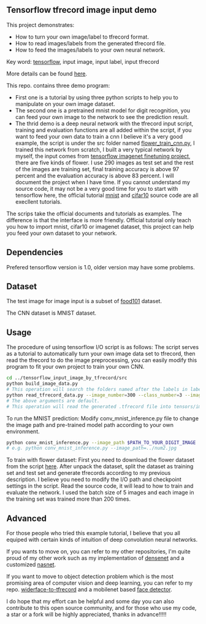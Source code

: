 ## Tensorflow tfrecord image input demo
This project demonstrates:
- How to turn your own image/label to tfrecord format.
- How to read images/labels from the generated tfrecord file.
- How to feed the images/labels to your own neural network.

Key word: [tensorflow](https://www.tensorflow.org/), input image, input label, input tfrecord

More details can be found [here](http://yeephycho.github.io/2016/08/15/image-data-in-tensorflow/).

This repo. contains three demo program:
- First one is a tutorial by using three python scripts to help you to manipulate on your own image dataset. 
- The second one is a pretrained mnist model for digit recognition, you can feed your own image to the network to see the prediction result. 
- The thrid demo is a deep neural network with the tfrecord input script, training and evaluation functions are all added within the script, if you want to feed your own data to train a cnn I believe it's a very good example, the script is under the src folder named [flower_train_cnn.py](https://github.com/yeephycho/tensorflow_input_image_by_tfrecord/blob/master/src/flower_train_cnn.py), I trained this network from scratch, I built a very typical network by myself, the input comes from [tensorflow imagenet finetuning project](https://github.com/tensorflow/models/tree/master/inception/inception), there are five kinds of flower. I use 290 images as test set and the rest of the images are training set, final training accuracy is above 97 percent and the evaluation accuracy is above 83 percent. I will document the project when
I have time. If you cannot understand my source code, it may not be a very good time for you to start with tensorflow here, the official tutorial [mnist](https://www.tensorflow.org/get_started/mnist/beginners) and [cifar10](https://github.com/tensorflow/tensorflow/tree/r0.7/tensorflow/models/image/cifar10) source code are all execllent tutorials.

The scrips take the official documents and tutorials as examples. The difference is that the interface is more friendly. Official tutorial only teach you how to import mnist, cifar10 or imagenet dataset, this project can help you feed your own dataset to your network.

## Dependencies
Prefered tensorflow version is 1.0, older version may have some problems.

## Dataset
The test image for image input is a subset of [food101](https://www.vision.ee.ethz.ch/datasets_extra/food-101/) dataset.

The CNN dataset is MNIST dataset.

## Usage
The procedure of using tensorflow I/O script is as follows:
The script serves as a tutorial to automatically turn your own image data set to tfrecord, then read the tfrecord to do the image preprocessing, you can easily modify this program to fit your own project to train your own CNN.
``` bash
cd ../tensorflow_input_image_by_tfrecord/src
python build_image_data.py
# This operation will search the folders named after the labels in label.txt file, then turn all the files in the labeled folders to .tfrecord file. Check the label.txt file to learn more.
python read_tfrecord_data.py --image_number=300 --class_number=3 --image_height=299 --image_width=299
# The above arguments are default.
# This operation will read the generated .tfrecord file into tensors/images, and write the image to the resized_image folder, the default image size is 299x299. You also can pass arguments: image_number, class_number, image_height, image_width.
```

To run the MNIST prediction:
Modify conv_mnist_inference.py file to change the image path and pre-trained model path according to your own environment.
``` bash
python conv_mnist_inference.py --image_path $PATH_TO_YOUR_DIGIT_IMAGE 
# e.g. python conv_mnist_inference.py --image_path=../num2.jpg
```

To train with flower dataset:
First you need to download the flower dataset from the script [here](https://github.com/tensorflow/models/tree/master/inception/inception).
After unpack the dataset, split the dataset as training set and test set and generate tfrecords according to my previous description.
I believe you need to modify the I/O path and checkpoint settings in the script.
Read the source code, it will lead to how to train and evaluate the network. I used the batch size of 5 images and each image in the training set was trained more than 200 times.


## Advanced
For those people who tried this example tutorial, I believe that you all equiped with certain kinds of intuition of deep convolution neural networks.

If you wants to move on, you can refer to my other repositories, I'm quite proud of my other work such as my implementation of [densenet](https://github.com/yeephycho/densenet-tensorflow) and a customized [nasnet](https://github.com/yeephycho/nasnet-tensorflow).

If you want to move to object detection problem which is the most promising area of computer vision and deep learning, you can refer to my repo. [widerface-to-tfrecord](https://github.com/yeephycho/widerface-to-tfrecord) and a mobilenet based [face detector](https://github.com/yeephycho/tensorflow-face-detection).

I do hope that my effort can be helpful and some day you can also contribute to this open source community, and for those who use my code, a star or a fork will be highly appreciated, thanks in advance!!!!!


